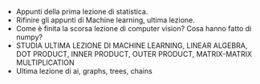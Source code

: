 - Appunti della prima lezione di statistica.
- Rifinire gli appunti di Machine learning, ultima lezione.
- Come è finita la scorsa lezione di computer vision? Cosa hanno fatto di numpy?
- STUDIA ULTIMA LEZIONE DI MACHINE LEARNING, LINEAR ALGEBRA, DOT PRODUCT, INNER PRODUCT, OUTER PRODUCT, MATRIX-MATRIX MULTIPLICATION
- Ultima lezione di ai, graphs, trees, chains